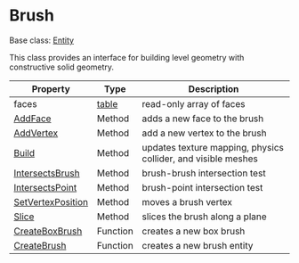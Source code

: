# Brush

Base class: [Entity](Entity.md)

This class provides an interface for building level geometry with constructive solid geometry.

| Property | Type | Description |
|---|---|---|
| faces | [table](https://www.lua.org/manual/5.4/manual.html#6.6) | read-only array of faces |
| [AddFace](Brush_AddFace.md) | Method | adds a new face to the brush | 
| [AddVertex](Brush_AddVertex.md) | Method | add a new vertex to the brush | 
| [Build](Brush_Build.md) | Method | updates texture mapping, physics collider, and visible meshes | 
| [IntersectsBrush](Brush_IntersectsBrush.md) | Method | brush-brush intersection test | 
| [IntersectsPoint](Brush_IntersectsPoint.md) | Method | brush-point intersection test | 
| [SetVertexPosition](Brush_SetVertexPosition.md) | Method | moves a brush vertex | 
| [Slice](Brush_Slice.md) | Method | slices the brush along a plane | 
| [CreateBoxBrush](CreateBoxBrush.md) | Function | creates a new box brush |
| [CreateBrush](CreateBrush.md) | Function | creates a new brush entity |
